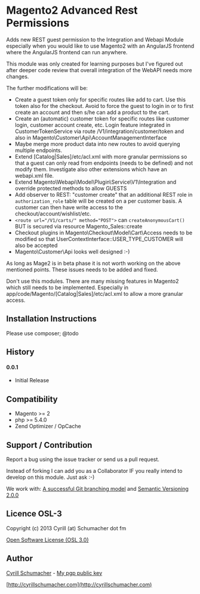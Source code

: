 Magento2 Advanced Rest Permissions
===============

Adds new REST guest permission to the Integration and Webapi Module especially when you
would like to use Magento2 with an AngularJS frontend where the AngularJS frontend can
run anywhere.

This module was only created for learning purposes but I've figured out after deeper code review
that overall integration of the WebAPI needs more changes. 

The further modifications will be:

- Create a guest token only for specific routes like add to cart. Use this token also for the checkout. Avoid to 
force the guest to login in or to first create an account and then s/he can add a product to the cart.
- Create an (automatic) customer token for specific routes like customer login, customer account create, etc. 
Login feature integrated in CustomerTokenService via route /V1/integration/customer/token and also in Magento\Customer\Api\AccountManagementInterface
- Maybe merge more product data into new routes to avoid querying multiple endpoints.
- Extend [Catalog|Sales]/etc/acl.xml with more granular permissions so that a guest can only read from endpoints 
(needs to be defined) and not modify them. Investigate also other extensions which have an webapi.xml file.
- Extend Magento\Webapi\Model\Plugin\Service\V1\Integration and override protected methods to allow GUESTS
- Add observer to REST: "customer create" that an additional REST role in `authorization_role` table will be created
on a per customer basis. A customer can then have write access to the checkout/account/wishlist/etc.
- `<route url="/V1/carts/" method="POST">` can `createAnonymousCart()` BUT is secured via resource Magento_Sales::create
- Checkout plugins in Magento\Checkout\Model\Cart\Access needs to be modified so that UserContextInterface::USER_TYPE_CUSTOMER
will also be accepted
- Magento\Customer\Api looks well designed :-)

As long as Mage2 is in beta phase it is not worth working on the above mentioned points. These issues needs to be added
and fixed.

Don't use this modules. There are many missing features in Magento2 which still needs to be implemented.
Especially in app/code/Magento/[Catalog|Sales]/etc/acl.xml to allow a more granular access.

Installation Instructions
-------------------------

Please use composer; @todo

History
-------

#### 0.0.1

- Initial Release


Compatibility
-------------

- Magento >= 2
- php >= 5.4.0
- Zend Optimizer / OpCache

Support / Contribution
----------------------

Report a bug using the issue tracker or send us a pull request.

Instead of forking I can add you as a Collaborator IF you really intend to develop on this module. Just ask :-)

We work with: [A successful Git branching model](http://nvie.com/posts/a-successful-git-branching-model/) and [Semantic Versioning 2.0.0](http://semver.org/)

Licence OSL-3
-------------

Copyright (c) 2013 Cyrill (at) Schumacher dot fm

[Open Software License (OSL 3.0)](http://opensource.org/licenses/osl-3.0.php)

Author
------

[Cyrill Schumacher](https://github.com/SchumacherFM) - [My pgp public key](http://www.schumacher.fm/cyrill.asc)

[http://cyrillschumacher.com](http://cyrillschumacher.com)
